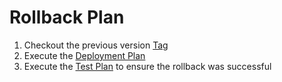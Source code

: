 # Rollback Plan
1. Checkout the previous version [Tag](https://github.com/USDOT-SDC/sdc-dot-webportal/tags)
1. Execute the [Deployment Plan](/plans/deployment.md)
1. Execute the [Test Plan](/plans/test.md) to ensure the rollback was successful
